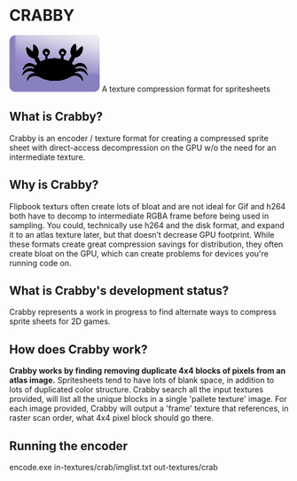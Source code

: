 

# CRABBY #
![alt text](./icon.png "Logo Title Text 1")
A texture compression format for spritesheets

## What is Crabby? ##
Crabby is an encoder / texture format for creating a compressed sprite sheet with direct-access decompression on the GPU w/o the need for an intermediate texture.

## Why is Crabby? ##
Flipbook texturs often create lots of bloat and are not ideal for Gif and h264 both have to decomp to intermediate RGBA frame before being used in sampling. 
You could, technically use h264 and the disk format, and expand it to an atlas texture later, but that doesn’t decrease GPU footprint.
While these formats create great compression savings for distribution, they often create bloat on the GPU, which can create problems for devices you're running code on.

## What is Crabby's development status? ##
Crabby represents a work in progress to find alternate ways to compress sprite sheets for 2D games.


## How does Crabby work? ##
**Crabby works by finding removing duplicate 4x4 blocks of pixels from an atlas image.** Spritesheets tend to have lots of blank space, in addition to lots of duplicated color structure. Crabby search all the input textures provided, will list all the unique blocks in a single 'pallete texture' image. For each image provided, Crabby will output a 'frame' texture that references, in raster scan order, what 4x4 pixel block should go there. 


## Running the encoder ##
encode.exe in-textures/crab/imglist.txt out-textures/crab


